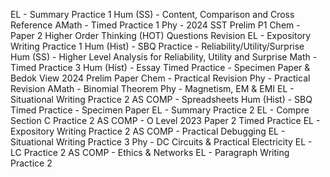 EL - Summary Practice 1
Hum (SS) - Content, Comparison and Cross Reference
AMath - Timed Practice 1
Phy - 2024 SST Prelim P1
Chem - Paper 2 Higher Order Thinking (HOT) Questions Revision
EL - Expository Writing Practice 1
Hum (Hist) - SBQ Practice - Reliability/Utility/Surprise
Hum (SS) - Higher Level Analysis for Reliability, Utility and Surprise
Math - Timed Practice 3
Hum (Hist) - Essay Timed Practice - Specimen Paper & Bedok View 2024 Prelim Paper
Chem - Practical Revision
Phy - Practical Revision
AMath - Binomial Theorem
Phy - Magnetism, EM & EMI
EL - Situational Writing Practice 2
AS COMP - Spreadsheets 
Hum (Hist) - SBQ Timed Practice - Specimen Paper
EL - Summary Practice 2
EL - Compre Section C Practice 2
AS COMP - O Level 2023 Paper 2 Timed Practice
EL - Expository Writing Practice 2
AS COMP - Practical Debugging
EL - Situational Writing Practice 3
Phy - DC Circuits & Practical Electricity 
EL - LC Practice 2
AS COMP - Ethics & Networks
EL - Paragraph Writing Practice 2
